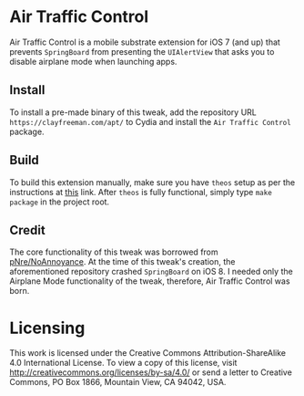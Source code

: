 Air Traffic Control
===================

Air Traffic Control is a mobile substrate extension for iOS 7 (and up) that
prevents `SpringBoard` from presenting the `UIAlertView` that asks you to
disable airplane mode when launching apps.

## Install
To install a pre-made binary of this tweak, add the repository URL
`https://clayfreeman.com/apt/` to Cydia and install the `Air Traffic Control`
package.

## Build
To build this extension manually, make sure you have `theos` setup as per the
instructions at [this](http://iphonedevwiki.net/index.php/Theos/Setup) link.
After `theos` is fully functional, simply type `make package` in the project
root.

## Credit
The core functionality of this tweak was borrowed from
[pNre/NoAnnoyance](http://dpr.clayfreeman.com/1bitM).  At the time of this
tweak's creation, the aforementioned repository crashed `SpringBoard` on iOS 8.
I needed only the Airplane Mode functionality of the tweak, therefore, Air
Traffic Control was born.

Licensing
=========

This work is licensed under the Creative Commons Attribution-ShareAlike 4.0
International License. To view a copy of this license, visit
http://creativecommons.org/licenses/by-sa/4.0/ or send a letter to Creative
Commons, PO Box 1866, Mountain View, CA 94042, USA.

